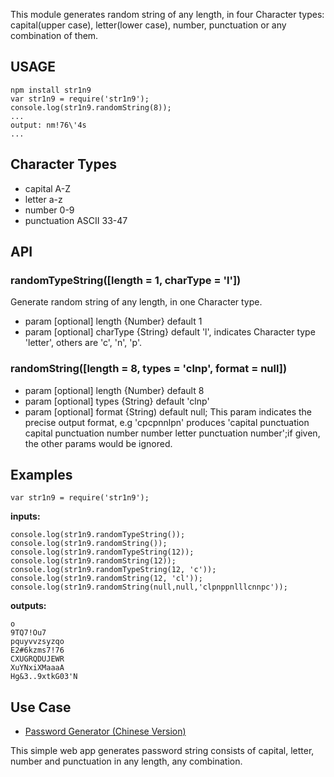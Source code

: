 This module generates random string of any length, in four Character types: capital(upper case), letter(lower case),
number, punctuation or any combination of them.

## USAGE

    npm install str1n9
    var str1n9 = require('str1n9');
    console.log(str1n9.randomString(8));
    ...
    output: nm!76\'4s
    ...

## Character Types

* capital A-Z
* letter a-z
* number 0-9
* punctuation ASCII 33-47

## API

### randomTypeString([length = 1, charType = 'l'])

Generate random string of any length, in one Character type.

* param [optional] length {Number} default 1
* param [optional] charType {String} default 'l', indicates Character type 'letter', others are 'c', 'n', 'p'.

### randomString([length = 8, types = 'clnp', format = null])

* param [optional] length {Number} default 8
* param [optional] types {String} default 'clnp'
* param [optional] format {String) default null; This param indicates the precise output format, e.g 'cpcpnnlpn' produces
'capital punctuation capital punctuation number number letter punctuation number';if given, the other params would be ignored.

## Examples

    var str1n9 = require('str1n9');

**inputs:**

    console.log(str1n9.randomTypeString());
    console.log(str1n9.randomString());
    console.log(str1n9.randomTypeString(12));
    console.log(str1n9.randomString(12));
    console.log(str1n9.randomTypeString(12, 'c'));
    console.log(str1n9.randomString(12, 'cl'));
    console.log(str1n9.randomString(null,null,'clpnppnlllcnnpc'));

**outputs:**

    o
    9TQ7!Ou7
    pquyvvzsyzqo
    E2#6kzms7!76
    CXUGRQDUJEWR
    XuYNxiXMaaaA
    Hg&3..9xtkG03'N

## Use Case

* [Password Generator (Chinese Version)](http://willizm.cn/demo/pwdgen/)

This simple web app generates password string consists of capital, letter, number and punctuation in any length, any combination.

